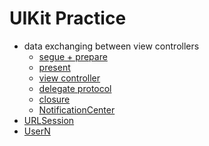 # UIKit Practice

- data exchanging between view controllers
    - [segue + prepare](https://github.com/looloolalaa/UIKitPractice/blob/ac095e47453ca129e88972e363bdddca9176acfc/UIKitPractice/FirstViewController.swift)
    - [present](https://github.com/looloolalaa/UIKitPractice/blob/43b20ab5c7e5a30c50b5f911a36be1ef8c73b794/UIKitPractice/FirstViewController.swift)
    - [view controller](https://github.com/looloolalaa/UIKitPractice/blob/40df4648fd9f165326de86717fbd075deb1a7bac/UIKitPractice/FirstViewController.swift)
    - [delegate protocol](https://github.com/looloolalaa/UIKitPractice/blob/d9c8f8e7f5c2a5b3e25d93b2eaae458c281cbfab/UIKitPractice/FirstViewController.swift)
    - [closure](https://github.com/looloolalaa/UIKitPractice/blob/9321a7500f99a92a7a5f7de7cde4c641e2a5445e/UIKitPractice/FirstViewController.swift)
    - [NotificationCenter](https://github.com/looloolalaa/UIKitPractice/blob/87e42018ab43aca39d8a057d35f728e595a2895e/UIKitPractice/FirstViewController.swift)
- [URLSession](https://github.com/looloolalaa/UIKitPractice/blob/6c8c49be70ed894edd7a92ace97f2ca3c8ba5f71/UIKitPractice/FirstViewController.swift)
- [UserN]()
